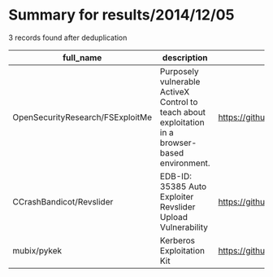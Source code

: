
# Summary for results/2014/12/05
    
3 records found after deduplication

| full_name | description | html_url | matched_list | matched_count | pushed_at | size | stargazers_count | language | forks_count | vul_ids |
|----------------------------------|--------------------------------------------------------------------------------------------------|-----------------------------------------------------|----------------|-----------------|---------------------------|--------|--------------------|------------|---------------|-----------|
| OpenSecurityResearch/FSExploitMe | Purposely vulnerable ActiveX Control to teach about exploitation in a browser-based environment. | https://github.com/OpenSecurityResearch/FSExploitMe | ['exploit'] | 1 | 2014-12-05 14:08:32+00:00 | 3604 | 68 | CSS | 14 | [] |
| CCrashBandicot/Revslider | EDB-ID: 35385 Auto Exploiter Revslider Upload Vulnerability | https://github.com/CCrashBandicot/Revslider | ['exploit'] | 1 | 2014-12-05 00:03:32+00:00 | 112 | 3 | Perl | 1 | [] |
| mubix/pykek | Kerberos Exploitation Kit | https://github.com/mubix/pykek | ['exploit'] | 1 | 2014-12-05 06:25:39+00:00 | 101 | 86 | Python | 170 | [] |
